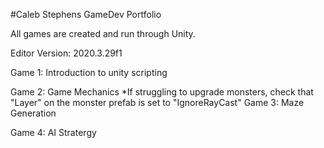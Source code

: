 #Caleb Stephens GameDev Portfolio

All games are created and run through Unity.

Editor Version: 2020.3.29f1


Game 1: Introduction to unity scripting

Game 2: Game Mechanics
  *If struggling to upgrade monsters, check that "Layer" on the monster prefab is set to "IgnoreRayCast"
Game 3: Maze Generation

Game 4: AI Stratergy
